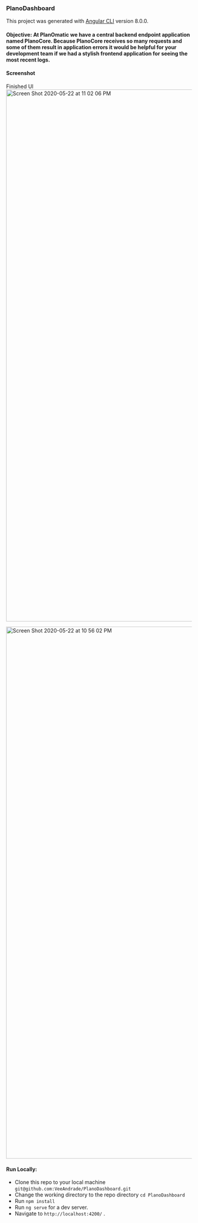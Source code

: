 ### PlanoDashboard

This project was generated with [Angular CLI](https://github.com/angular/angular-cli) version 8.0.0.

#### **Objective**: At PlanOmatic we have a central backend endpoint application named PlanoCore. Because PlanoCore receives so many requests and some of them result in application errors it would be helpful for your development team if we had a stylish frontend application for seeing the most recent logs.

#### Screenshot
Finished UI
<img width="1440" alt="Screen Shot 2020-05-22 at 11 02 06 PM" src="https://user-images.githubusercontent.com/51575613/82854679-68f7b980-9ec6-11ea-8140-7393ce7a0d20.png">

<img width="1440" alt="Screen Shot 2020-05-22 at 10 56 02 PM" src="https://user-images.githubusercontent.com/51575613/82854684-6d23d700-9ec6-11ea-972e-469a97994844.png">

#### Run Locally:

 - Clone this repo to your local machine
 ``git@github.com:VeeAndrade/PlanoDashboard.git``
 - Change the working directory to the repo directory
 ``cd PlanoDashboard``
 - Run ``npm install``
 - Run `ng serve` for a dev server.
 -  Navigate to `http://localhost:4200/` .
